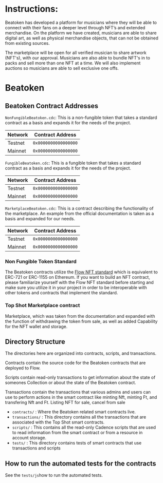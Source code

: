 # Instructions:

Beatoken has developed a platform for musicians where they will be able to connect with their fans on a deeper level through NFT’s and extended merchandise.
On the platform we have created, musicians are able to share digital art, as well as physical merchandise objects, that can not be obtained from existing sources.

The marketplace will be open for all verified musician to share artwork (NFT's), with our approval. Musicians are also able to bundle NFT's in to packs and sell more than one NFT at a time. We will also implement auctions so musicians are able to sell exclusive one offs.

# Beatoken

## Beatoken Contract Addresses

`NonFungibleBeatoken.cdc`: This is a non-fungible token that takes a standard contract as a basis and expands it for the needs of the project.

| Network | Contract Address |
|---------|----------------------|
| Testnet | `0x0000000000000000` |
| Mainnet | `0x0000000000000000` |

`FungibleBeatoken.cdc`: This is a fungible token that takes a standard contract as a basis and expands it for the needs of the project.

| Network | Contract Address |
|---------|----------------------|
| Testnet | `0x0000000000000000` |
| Mainnet | `0x0000000000000000` |

`MarketplaceBeatoken.cdc`: This is a contract describing the functionality of the marketplace. An example from the official documentation is taken as a basis and expanded for our needs.

| Network | Contract Address |
|---------|----------------------|
| Testnet | `0x0000000000000000` |
| Mainnet | `0x0000000000000000` |

### Non Fungible Token Standard

The Beatoken contracts utilize the [Flow NFT standard](https://github.com/onflow/flow-nft)
which is equivalent to ERC-721 or ERC-1155 on Ethereum. If you want to build an NFT contract,
please familiarize yourself with the Flow NFT standard before starting and make sure you utilize it
in your project in order to be interoperable with other tokens and contracts that implement the standard.

### Top Shot Marketplace contract

Marketplace, which was taken from the documentation and expanded with the function of withdrawing the token from sale, as well as added Capability for the NFT wallet and storage.

## Directory Structure

The directories here are organized into contracts, scripts, and transactions.

Contracts contain the source code for the Beatoken contracts that are deployed to Flow.

Scripts contain read-only transactions to get information about
the state of someones Collection or about the state of the Beatoken contract.


Transactions contain the transactions that various admins and users can use
to perform actions in the smart contract like
minting Nft, minting Ft, and transfering Nft and Ft. Listing NFT for sale, cancel from sale

- `contracts/` : Where the Beatoken related smart contracts live.
- `transactions/` : This directory contains all the transactions
that are associated with the Top Shot smart contracts.
- `scripts/` : This contains all the read-only Cadence scripts
that are used to read information from the smart contract
or from a resource in account storage.
- `tests/` : This directory contains tests of smart contracts that use transactions and scripts

## How to run the automated tests for the contracts

See the `tests/js`how to run the automated tests.
